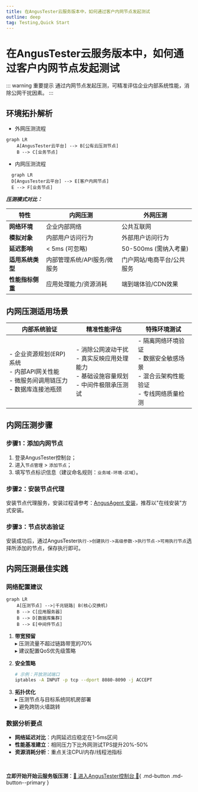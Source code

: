 ```yaml
---
title: 在AngusTester云服务版本中，如何通过客户内网节点发起测试
outline: deep
tag: Testing,Quick Start
---
```


# 在AngusTester云服务版本中，如何通过客户内网节点发起测试

::: warning 重要提示
通过内网节点发起压测，可精准评估企业内部系统性能，消除公网干扰因素。
:::

## 环境拓扑解析

- 外网压测流程

```mermaid
graph LR
    A[AngusTester云平台] --> B[公有云压测节点]
    B --> C[业务节点]
```
- 内网压测流程
```mermaid
  graph LR
  D[AngusTester云平台] --> E[客户内网节点]
  E --> F[业务节点]
```

***压测模式对比：***

| **特性**          | 内网压测                     | 外网压测                     |
|--------------------|------------------------------|------------------------------|
| **网络环境**       | 企业内部网络                 | 公共互联网                   |
| **模拟对象**       | 内部用户访问行为             | 外部用户访问行为             |
| **延迟影响**       | < 5ms (可忽略)               | 50-500ms (需纳入考量)        |
| **适用系统类型**   | 内部管理系统/API服务/微服务  | 门户网站/电商平台/公共服务   |
| **性能指标侧重**   | 应用处理能力/资源消耗        | 端到端体验/CDN效果           |

## 内网压测适用场景

| 内部系统验证 | 精准性能评估 | 特殊环境测试 |
|--------------|--------------|--------------|
| - 企业资源规划(ERP)系统<br>- 内部API网关性能<br>- 微服务间调用链压力<br>- 数据库连接池瓶颈 | - 消除公网波动干扰<br>- 真实反映应用处理能力<br>- 基础设施容量规划<br>- 中间件极限承压测试 | - 隔离网络环境验证<br>- 数据安全敏感场景<br>- 混合云架构性能验证<br>- 专线网络质量检测 |

## 内网压测步骤

### 步骤1：添加内网节点
1. 登录AngusTester控制台；
2. 进入`节点管理` > `添加节点`；
3. 填写节点标识信息（建议命名规则：`业务域-环境-区域`）。

### 步骤2：安装节点代理

安装节点代理服务，安装过程请参考：[AngusAgent 安装](../../docs/tester/installation/AngusAgent)，推荐以"在线安装"方式安装。

### 步骤3：节点状态验证

安装成功后，通过AngusTester`执行->创建执行->高级参数->执行节点->可用执行节点`选择所添加的节点，保存执行即可。

## 内网压测最佳实践

### 网络配置建议
```mermaid
graph LR
    A[压测节点] -->|千兆链路| B(核心交换机)
    B --> C[应用服务器]
    B --> D[数据库集群]
    B --> E[中间件节点]
```

1. **带宽预留**  
   ▸ 压测流量不超过链路带宽的70%  
   ▸ 建议配置QoS优先级策略

2. **安全策略**
   ```bash
   # 示例：开放测试端口
   iptables -A INPUT -p tcp --dport 8080-8090 -j ACCEPT
   ```

3. **拓扑优化**  
   ▸ 压测节点与目标系统同机房部署  
   ▸ 避免跨防火墙跳转  

### 数据分析要点
- **网络延迟对比**：内网延迟应稳定在1-5ms区间
- **性能基准建立**：相同压力下比外网测试TPS提升20%-50%
- **资源消耗分析**：重点关注CPU/内存/线程池指标

<br>

**立即开始开始云服务版压测**：[🔗 进入AngusTester控制台 🔗](https://gm.xcan.cloud/signin){ .md-button .md-button--primary }